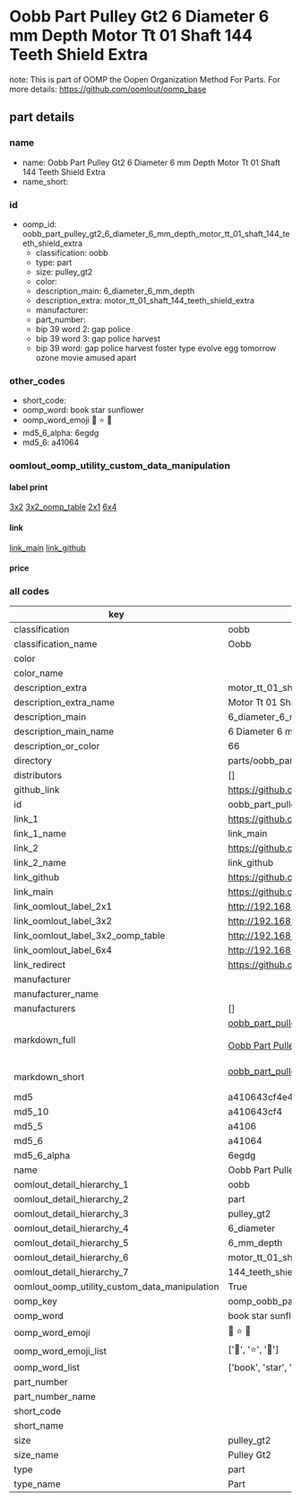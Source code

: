 # Oobb Part Pulley Gt2 6 Diameter 6 mm Depth Motor Tt 01 Shaft 144 Teeth Shield Extra  

note: This is part of OOMP the Oopen Organization Method For Parts. For more details: https://github.com/oomlout/oomp_base

##  part details
  







### name
* name: Oobb Part Pulley Gt2 6 Diameter 6 mm Depth Motor Tt 01 Shaft 144 Teeth Shield Extra
* name_short: 
### id
* oomp_id: oobb_part_pulley_gt2_6_diameter_6_mm_depth_motor_tt_01_shaft_144_teeth_shield_extra
  * classification: oobb
  * type: part
  * size: pulley_gt2
  * color: 
  * description_main: 6_diameter_6_mm_depth
  * description_extra: motor_tt_01_shaft_144_teeth_shield_extra
  * manufacturer: 
  * part_number: 
  * bip 39 word 2: gap police
  * bip 39 word 3: gap police harvest
  * bip 39 word: gap police harvest foster type evolve egg tomorrow ozone movie amused apart

### other_codes
* short_code: 
* oomp_word: book star sunflower
* oomp_word_emoji :book: :star: :sunflower:
* md5_6_alpha: 6egdg
* md5_6: a41064






### oomlout_oomp_utility_custom_data_manipulation
#### label print
[3x2](http://192.168.1.245:1112/?label=oomp%206egdg)
[3x2_oomp_table](http://192.168.1.108:1112/?label=oomp%206egdg)
[2x1](http://192.168.1.242:1112/?label=oomp%206egdg)
[6x4](http://192.168.1.55:1112/?label=oomp%206egdg)    

#### link

[link_main](https://github.com/oomlout/oomlout_oomp_version_1_messy/tree/main/parts/oobb_part_pulley_gt2_6_diameter_6_mm_depth_motor_tt_01_shaft_144_teeth_shield_extra) [link_github](https://github.com/oomlout/oomlout_oomp_version_1_messy/tree/main/parts/oobb_part_pulley_gt2_6_diameter_6_mm_depth_motor_tt_01_shaft_144_teeth_shield_extra)                             

#### price







### all codes 
| key | value |  
| --- | --- |  
| classification | oobb |  
| classification_name | Oobb |  
| color |  |  
| color_name |  |  
| description_extra | motor_tt_01_shaft_144_teeth_shield_extra |  
| description_extra_name | Motor Tt 01 Shaft 144 Teeth Shield Extra |  
| description_main | 6_diameter_6_mm_depth |  
| description_main_name | 6 Diameter 6 mm Depth |  
| description_or_color | 66 |  
| directory | parts/oobb_part_pulley_gt2_6_diameter_6_mm_depth_motor_tt_01_shaft_144_teeth_shield_extra |  
| distributors | [] |  
| github_link | https://github.com/oomlout/oomlout_oomp_part_src/tree/main/parts/oobb_part_pulley_gt2_6_diameter_6_mm_depth_motor_tt_01_shaft_144_teeth_shield_extra |  
| id | oobb_part_pulley_gt2_6_diameter_6_mm_depth_motor_tt_01_shaft_144_teeth_shield_extra |  
| link_1 | https://github.com/oomlout/oomlout_oomp_version_1_messy/tree/main/parts/oobb_part_pulley_gt2_6_diameter_6_mm_depth_motor_tt_01_shaft_144_teeth_shield_extra |  
| link_1_name | link_main |  
| link_2 | https://github.com/oomlout/oomlout_oomp_version_1_messy/tree/main/parts/oobb_part_pulley_gt2_6_diameter_6_mm_depth_motor_tt_01_shaft_144_teeth_shield_extra |  
| link_2_name | link_github |  
| link_github | https://github.com/oomlout/oomlout_oomp_version_1_messy/tree/main/parts/oobb_part_pulley_gt2_6_diameter_6_mm_depth_motor_tt_01_shaft_144_teeth_shield_extra |  
| link_main | https://github.com/oomlout/oomlout_oomp_version_1_messy/tree/main/parts/oobb_part_pulley_gt2_6_diameter_6_mm_depth_motor_tt_01_shaft_144_teeth_shield_extra |  
| link_oomlout_label_2x1 | http://192.168.1.242:1112/?label=oomp%206egdg |  
| link_oomlout_label_3x2 | http://192.168.1.245:1112/?label=oomp%206egdg |  
| link_oomlout_label_3x2_oomp_table | http://192.168.1.108:1112/?label=oomp%206egdg |  
| link_oomlout_label_6x4 | http://192.168.1.55:1112/?label=oomp%206egdg |  
| link_redirect | https://github.com/oomlout/oomlout_oomp_version_1_messy/tree/main/parts/oobb_part_pulley_gt2_6_diameter_6_mm_depth_motor_tt_01_shaft_144_teeth_shield_extra |  
| manufacturer |  |  
| manufacturer_name |  |  
| manufacturers | [] |  
| markdown_full | [oobb_part_pulley_gt2_6_diameter_6_mm_depth_motor_tt_01_shaft_144_teeth_shield_extra](none)<br>[](none)<br>[Oobb Part Pulley Gt2 6 Diameter 6 Mm Depth Motor Tt 01 Shaft 144 Teeth Shield Extra](none)<br><br> |  
| markdown_short | [oobb_part_pulley_gt2_6_diameter_6_mm_depth_motor_tt_01_shaft_144_teeth_shield_extra](none)<br><br> |  
| md5 | a410643cf4e428d938f5e5c0d2e9eafa |  
| md5_10 | a410643cf4 |  
| md5_5 | a4106 |  
| md5_6 | a41064 |  
| md5_6_alpha | 6egdg |  
| name | Oobb Part Pulley Gt2 6 Diameter 6 mm Depth Motor Tt 01 Shaft 144 Teeth Shield Extra |  
| oomlout_detail_hierarchy_1 | oobb |  
| oomlout_detail_hierarchy_2 | part |  
| oomlout_detail_hierarchy_3 | pulley_gt2 |  
| oomlout_detail_hierarchy_4 | 6_diameter |  
| oomlout_detail_hierarchy_5 | 6_mm_depth |  
| oomlout_detail_hierarchy_6 | motor_tt_01_shaft |  
| oomlout_detail_hierarchy_7 | 144_teeth_shield_extra |  
| oomlout_oomp_utility_custom_data_manipulation | True |  
| oomp_key | oomp_oobb_part_pulley_gt2_6_diameter_6_mm_depth_motor_tt_01_shaft_144_teeth_shield_extra |  
| oomp_word | book star sunflower |  
| oomp_word_emoji | :book: :star: :sunflower: |  
| oomp_word_emoji_list | [':book:', ':star:', ':sunflower:'] |  
| oomp_word_list | ['book', 'star', 'sunflower'] |  
| part_number |  |  
| part_number_name |  |  
| short_code |  |  
| short_name |  |  
| size | pulley_gt2 |  
| size_name | Pulley Gt2 |  
| type | part |  
| type_name | Part |  
